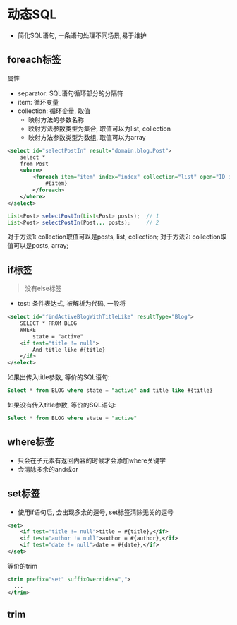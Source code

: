 # 动态SQL

- 简化SQL语句, 一条语句处理不同场景,易于维护

## foreach标签

属性

- separator: SQL语句循环部分的分隔符
- item: 循环变量
- collection: 循环变量, 取值
  - 映射方法的参数名称
  - 映射方法参数类型为集合, 取值可以为list, collection
  - 映射方法参数类型为数组, 取值可以为array

```xml
<select id="selectPostIn" result="domain.blog.Post">
    select * 
    from Post
    <where>
        <foreach item="item" index="index" collection="list" open="ID in (" separator="," close=")" nullable="ture">
            #{item}
        </foreach>
    </where>
</select>
```

```java
List<Post> selectPostIn(List<Post> posts);  // 1
List<Post> selectPostIn(Post... posts);     // 2
```

对于方法1: collection取值可以是posts, list, collection;
对于方法2: collection取值可以是posts, array;

## if标签

> 没有else标签

- test: 条件表达式, 被解析为代码, 一般将

```xml
<select id="findActiveBlogWithTitleLike" resultType="Blog">
    SELECT * FROM BLOG
    WHERE 
        state = "active"
    <if test="title != null">
        And title like #{title}
    </if>
</select>
```
如果出传入title参数, 等价的SQL语句: 

```sql
Select * from BLOG where state = "active" and title like #{title}
```
如果没有传入title参数, 等价的SQL语句:

```sql
Select * from BLOG where state = "active"
```

## where标签

- 只会在子元素有返回内容的时候才会添加where关键字
- 会清除多余的and或or

## set标签

- 使用if语句后, 会出现多余的逗号, set标签清除无关的逗号

```xml
<set>
    <if test="title != null">title = #{title},</if>
    <if test="author != null">author = #{author},</if>
    <if test="date != null">date = #{date},</if>
</set>
```

等价的trim

```xml
<trim prefix="set" suffixOverrides=",">
  ...
</trim>
```

## trim



